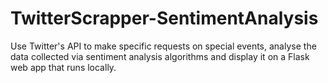# TwitterScrapper-SentimentAnalysis
Use Twitter's API to make specific requests on special events, analyse the data collected via sentiment analysis algorithms and display it on a Flask web app that runs locally.
